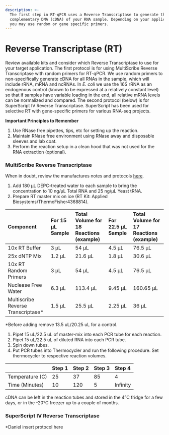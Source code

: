 ```yaml
---
description: >-
  The first step in RT-qPCR uses a Reverse Transcriptase to generate the
  complementary DNA (cDNA) of your RNA sample. Depending on your application,
  you may use random or gene specific primers.
---
```


# Reverse Transcriptase \(RT\)

Review available kits and consider which Reverse Transcriptase to use for your target application. The first protocol is for using MultiScribe Reverse Transcriptase with random primers for RT-qPCR. We use random primers to non-specifically generate cDNA for all RNAs in the sample, which will include rRNA, mRNA and ncRNAs. In _E. coli_ we use the 16S rRNA as an endogenous control \(known to be expressed at a relatively constant level\) so that if samples have variable loading in the end, all relative mRNA levels can be normalized and compared. The second protocol \(below\) is for SuperScript IV Reverse Transcriptase. SuperScript has been used for selective RT with gene-specific primers for various RNA-seq projects.

**Important Principles to Remember**

1. Use RNase free pipettes, tips, etc for setting up the reaction.
2. Maintain RNase free environment using RNase away and disposable sleeves and lab coat.
3. Perform the reaction setup in a clean hood that was not used for the RNA extraction \(optional\).

### MultiScribe Reverse Transcriptase

When in doubt, review the manufactures notes and protocols [here](https://www.thermofisher.com/order/catalog/product/4368814).

1. Add 180 µL DEPC-treated water to each sample to bring the concentration to 10 ng/µL Total RNA and 25 ng/µL Yeast tRNA.
2. Prepare RT master mix on ice \(RT Kit: Applied Biosystems/ThermoFisher4368814\).

| Component | For 15 µL Sample | Total Volume for 18 Reactions \(example\) | For 22.5 µL Sample | Total Volume for 17 Reactions \(example\) |
| :--- | :--- | :--- | :--- | :--- |
| 10x RT Buffer | 3 µL | 54 µL | 4.5 µL | 76.5 µL |
| 25x dNTP Mix | 1.2 µL | 21.6 µL | 1.8 µL | 30.6 µL |
| 10x RT Random Primers | 3 µL | 54 µL | 4.5 µL | 76.5 µL |
| Nuclease Free Water | 6.3 µL | 113.4 µL | 9.45 µL | 160.65 µL |
| Multiscribe Reverse Transcriptase\* | 1.5 µL | 25.5 µL | 2.25 µL | 36 µL |

\*Before adding remove 13.5 uL/20.25 uL for a control.

1. Pipet 15 uL/22.5 uL of master-mix into each PCR tube for each reaction.
2. Pipet 15 uL/22.5 uL of diluted RNA into each PCR tube.
3. Spin down tubes.
4. Put PCR tubes into Thermocycler and run the following procedure. Set thermocycler to respective reaction volumes.

|  | Step 1 | Step 2 | Step 3 | Step 4 |
| :--- | :--- | :--- | :--- | :--- |
| Temperature \(C\) | 25 | 37 | 85 | 4 |
| Time \(Minutes\) | 10 | 120 | 5 | Infinity |

cDNA can be left in the reaction tubes and stored in the 4°C fridge for a few days, or in the -20°C freezer up to a couple of months.

### SuperScript IV Reverse Transcriptase

\*Daniel insert protocol here



